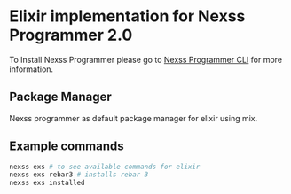 # Elixir implementation for Nexss Programmer 2.0

To Install Nexss Programmer please go to [Nexss Programmer CLI](https://github.com/nexssp/cli#readme) for more information.

## Package Manager

Nexss programmer as default package manager for elixir using mix.

## Example commands

```sh
nexss exs # to see available commands for elixir
nexss exs rebar3 # installs rebar 3
nexss exs installed

```
